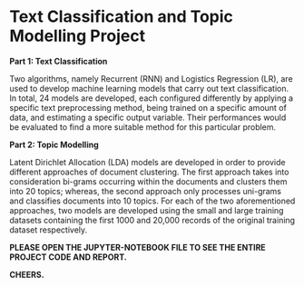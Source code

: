 # Text Classification and Topic Modelling Project #

**Part 1: Text Classification**

Two algorithms, namely Recurrent (RNN) and Logistics Regression (LR), are used to develop machine learning models that carry out text classification. In total, 24 models are developed, each configured differently by applying a specific text preprocessing method, being trained on a specific amount of data, and estimating a specific output variable. Their performances would be evaluated to find a more suitable method for this particular problem.

**Part 2: Topic Modelling**

Latent Dirichlet Allocation (LDA) models are developed in order to provide different approaches of document clustering. The first approach takes into consideration bi-grams occurring within the documents and clusters them into 20 topics; whereas, the second approach only processes uni-grams and classifies documents into 10 topics. For each of the two aforementioned approaches, two models are developed using the small and large training datasets containing the first 1000 and 20,000 records of the original training dataset respectively.


**PLEASE OPEN THE JUPYTER-NOTEBOOK FILE TO SEE THE ENTIRE PROJECT CODE AND REPORT.**

**CHEERS.**
